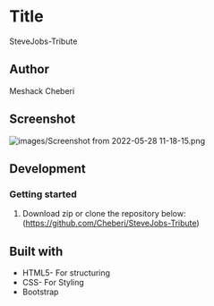 # Title
SteveJobs-Tribute

## Author
Meshack Cheberi


## Screenshot

![images/Screenshot from 2022-05-28 11-18-15.png](url "images/Screenshot from 2022-05-28 11-18-15.png")


## Development
### Getting started
1. Download zip or clone the repository below:
(https://github.com/Cheberi/SteveJobs-Tribute)

## Built with
- HTML5- For structuring
- CSS-   For Styling
- Bootstrap
